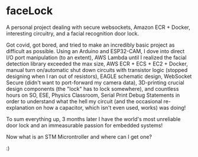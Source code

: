 # faceLock
A personal project dealing with secure websockets, Amazon ECR + Docker, interesting circuitry, and a facial recognition door lock.

Got covid, got bored, and tried to make an incredibly basic project as difficult as possible. Using an Arduino and ESP32-CAM, I dove into direct I/O port manipulation (to an extent), AWS Lambda until I realized the facial detection library exceeded the max size, AWS ECR + ECS + EC2 + Docker, manual turn on/automatic shut down circuits with transistor logic (stopped designing when I ran out of resistors), EAGLE schematic design, WebSocket Secure (didn't want to port-forward my camera data), 3D-printing crucial design components (the "lock" has to lock somewhere), and countless hours on SO, ESE, Physics Classroom, Serial Print Debug Statements in order to understand what the hell my circuit (and the occasional re-explanation on how a capacitor, which isn't even used, works) was doing!

To sum everything up, 3 months later I have the world's most unreliable door lock and an immeasurable passion for embedded systems! 

Now what is an STM Microntroller and where can I get one?

:)
